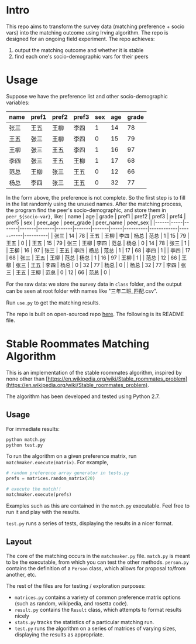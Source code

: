 # Intro

This repo aims to transform the survey data (matching preference + socio vars) into the matching outcome using Irving algorithm. The repo is designed for an ongoing field experiment. The repo achieves:
1. output the matching outcome and whether it is stable
2. find each one's socio-demographic vars for their peers

# Usage

Suppose we have the preference list and other socio-demographic variables:

| name | pref1 | pref2 | pref3 | sex | age | grade |
|------|-------|-------|-------|-----|-----|-------|
| 张三   | 王五    | 王柳    | 李四    | 1   | 14  | 78    |
| 王五   | 张三    | 王柳    | 李四    | 0   | 15  | 79    |
| 王柳   | 张三    | 王五    | 李四    | 1   | 16  | 97    |
| 李四   | 张三    | 王五    | 王柳    | 1   | 17  | 68    |
| 范总   | 王柳    | 张三    | 王五    | 0   | 12  | 66    |
| 杨总   | 李四    | 张三    | 王五    | 0   | 32  | 77    |

In the form above, the preference is not complete. So the first step is to fill in the list randomly using the unused names. After the matching process, the program find the peer's socio-demographic, and store them in `peer_${socio-var}`, like:
| name | age | grade | pref1 | pref2 | pref3 | pref4 | pref5 | sex | peer_age | peer_grade | peer_name | peer_sex |
|------|-----|-------|-------|-------|-------|-------|-------|-----|----------|------------|-----------|----------|
| 张三   | 14  | 78    | 王五    | 王柳    | 李四    | 杨总    | 范总    | 1   | 15       | 79         | 王五        | 0        |
| 王五   | 15  | 79    | 张三    | 王柳    | 李四    | 范总    | 杨总    | 0   | 14       | 78         | 张三        | 1        |
| 王柳   | 16  | 97    | 张三    | 王五    | 李四    | 杨总    | 范总    | 1   | 17       | 68         | 李四        | 1        |
| 李四   | 17  | 68    | 张三    | 王五    | 王柳    | 范总    | 杨总    | 1   | 16       | 97         | 王柳        | 1        |
| 范总   | 12  | 66    | 王柳    | 张三    | 王五    | 李四    | 杨总    | 0   | 32       | 77         | 杨总        | 0        |
| 杨总   | 32  | 77    | 李四    | 张三    | 王五    | 王柳    | 范总    | 0   | 12       | 66         | 范总        | 0        |

For the raw data: we store the survey data in `class` folder, and the output can be seen at root folder with names like "三年二班_匹配.csv". 

Run `use.py` to get the matching results. 

The repo is built on open-sourced repo [here](https://github.com/charlierproctor/matching_algorithm). The following is its README file. 

# Stable Roommates Matching Algorithm

This is an implementation of the stable roommates algorithm, inspired by none other than [https://en.wikipedia.org/wiki/Stable_roommates_problem](https://en.wikipedia.org/wiki/Stable_roommates_problem).

The algorithm has been developed and tested using Python 2.7.

## Usage

For immediate results:

```bash
python match.py
python test.py
```

To run the algorithm on a given preference matrix, run `matchmaker.execute(matrix)`. For example,

```python
# random preference array generator in tests.py
prefs = matrices.random_matrix(20)

# execute the match!!
matchmaker.execute(prefs)
```

Examples such as this are contained in the `match.py` executable. Feel free to run it and play with the results.

`test.py` runs a series of tests, displaying the results in a nicer format.

## Layout

The core of the matching occurs in the `matchmaker.py` file. `match.py` is meant to be the executable, from which you can test the other methods. `person.py` contains the definition of a `Person` class, which allows for proposal to/from another, etc.

The rest of the files are for testing / exploration purposes:

- `matrices.py` contains a variety of common preference matrix options (such as random, wikipedia, and rosetta code).
- `result.py` contains the `Result` class, which attempts to format results nicely
- `stats.py` tracks the statistics of a particular matching run.
- `test.py` runs the algorithm on a series of matrices of varying sizes, displaying the results as appropriate.

